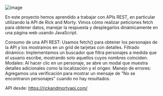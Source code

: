 ![image](https://github.com/user-attachments/assets/1d88068f-dd4f-4d59-b7d9-c42800bfff1e)


En este proyecto hemos aprendido a trabajar con APIs REST, en particular utilizando la API de Rick and Morty. 
Vimos cómo realizar peticiones fetch para obtener datos,
manejar la respuesta y desplegarlos dinámicamente en una página web usando JavaScript.

Consumo de una API REST: Usamos fetch() para obtener los personajes de la API y los mostramos en un grid de tarjetas con detalles.
Filtrado dinámico: Implementamos un buscador que filtra personajes a medida que el usuario escribe, mostrando solo aquellos cuyos nombres coinciden.
Modales: Al hacer clic en un personaje, se abre un modal que muestra detalles adicionales como la localización y el origen.
Manejo de errores: Agregamos una verificación para mostrar un mensaje de "No se encontraron personajes" cuando no hay resultados.

API desde: https://rickandmortyapi.com/
